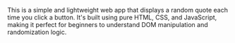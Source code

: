 This is a simple and lightweight web app that displays a random quote each time you click a button. It's built using pure HTML, CSS, and JavaScript, making it perfect for beginners to understand DOM manipulation and randomization logic.
